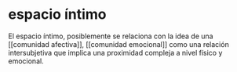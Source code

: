 # espacio íntimo
El espacio íntimo, posiblemente se relaciona con la idea de una [[comunidad afectiva]], [[comunidad emocional]] como una relación intersubjetiva que implica una proximidad compleja a nivel físico y emocional.
